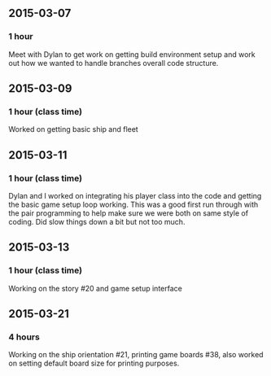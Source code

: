 ## 2015-03-07

### 1 hour

Meet with Dylan to get work on getting build environment setup and work out how we wanted to handle branches overall code structure.

## 2015-03-09

### 1 hour (class time)

Worked on getting basic ship and fleet

## 2015-03-11

### 1 hour (class time)

Dylan and I worked on integrating his player class into the code and getting the basic game setup loop working. This was a good first run through with the pair programming to help make sure we were both on same style of coding.  Did slow things down a bit but not too much.

## 2015-03-13

### 1 hour (class time)

Working on the story #20 and game setup interface

## 2015-03-21

### 4 hours

Working on the ship orientation #21, printing game boards #38, also worked on setting default board size for printing purposes.
